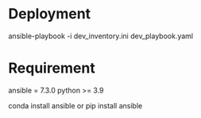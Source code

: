 # Deployment

ansible-playbook -i dev_inventory.ini dev_playbook.yaml

# Requirement
ansible = 7.3.0
python >= 3.9

conda install ansible
or pip install ansible

